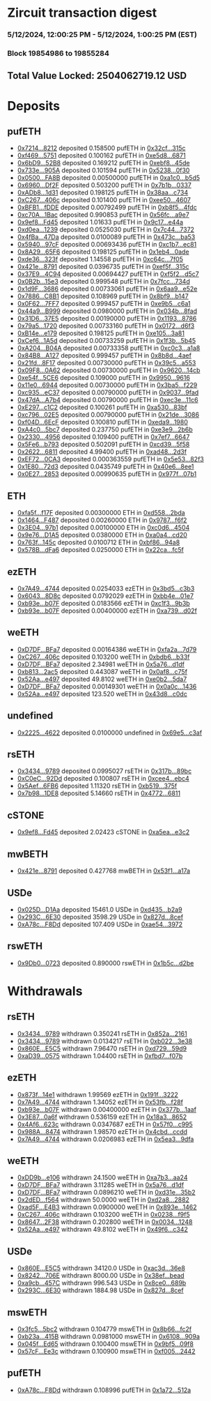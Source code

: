 # Zircuit transaction digest
### 5/12/2024, 12:00:25 PM - 5/12/2024, 1:00:25 PM (EST)
### Block 19854986 to 19855284

## Total Value Locked: 2504062719.12 USD

# Deposits
## pufETH
- [0x7214...8212](https://etherscan.io/address/0x721477eFFEe4e0F082a9f2b312a5D88B71178212) deposited 0.158500 pufETH in [0x32cf...315c](https://etherscan.io/tx/0x721477eFFEe4e0F082a9f2b312a5D88B71178212)
- [0xf469...5751](https://etherscan.io/address/0xf469Baf0845D51ba63D09e5cc1056E56A0575751) deposited 0.100162 pufETH in [0xe5d8...6871](https://etherscan.io/tx/0xf469Baf0845D51ba63D09e5cc1056E56A0575751)
- [0x6bD9...52B8](https://etherscan.io/address/0x6bD938fdFf4b851CE46a4118cd984E36547b52B8) deposited 0.169212 pufETH in [0xebf8...45de](https://etherscan.io/tx/0x6bD938fdFf4b851CE46a4118cd984E36547b52B8)
- [0x733e...905A](https://etherscan.io/address/0x733e4393031493182F32b3dc6fBdc81c0d9B905A) deposited 0.101594 pufETH in [0x5238...0f30](https://etherscan.io/tx/0x733e4393031493182F32b3dc6fBdc81c0d9B905A)
- [0x0500...FA8B](https://etherscan.io/address/0x0500c30573ab20890A2253B0a4d24d91f0c8FA8B) deposited 0.00500000 pufETH in [0xa1c0...b5d5](https://etherscan.io/tx/0x0500c30573ab20890A2253B0a4d24d91f0c8FA8B)
- [0x6960...Df2F](https://etherscan.io/address/0x69607f95BfAA73D042eBCcA8B7546f70DbE5Df2F) deposited 0.503200 pufETH in [0x7b1b...0337](https://etherscan.io/tx/0x69607f95BfAA73D042eBCcA8B7546f70DbE5Df2F)
- [0xADb8...1d31](https://etherscan.io/address/0xADb86c34aa5A418572c73814190670f376891d31) deposited 0.198125 pufETH in [0x38aa...c734](https://etherscan.io/tx/0xADb86c34aa5A418572c73814190670f376891d31)
- [0xC267...406c](https://etherscan.io/address/0xC2674A38e433B47f6188d3cd80901775D4fC406c) deposited 0.101400 pufETH in [0xee50...4607](https://etherscan.io/tx/0xC2674A38e433B47f6188d3cd80901775D4fC406c)
- [0xBFB1...fDDE](https://etherscan.io/address/0xBFB1A776b66C2EE14d01679d2fc61F830e8cfDDE) deposited 0.00792499 pufETH in [0xb8f5...4fdc](https://etherscan.io/tx/0xBFB1A776b66C2EE14d01679d2fc61F830e8cfDDE)
- [0xc70A...1Bac](https://etherscan.io/address/0xc70Aa0Bc5C372CA2006204C91Af480dacF621Bac) deposited 0.990853 pufETH in [0x56fc...a9e7](https://etherscan.io/tx/0xc70Aa0Bc5C372CA2006204C91Af480dacF621Bac)
- [0x9ef8...Fd45](https://etherscan.io/address/0x9ef811dc9A6988bf3A929454CaC015eF8DfFFd45) deposited 1.01633 pufETH in [0x9c17...e44a](https://etherscan.io/tx/0x9ef811dc9A6988bf3A929454CaC015eF8DfFFd45)
- [0xd0ea...1239](https://etherscan.io/address/0xd0eae9B98D36F42D41F4B18cEf75fB969d941239) deposited 0.0525030 pufETH in [0x7c44...7372](https://etherscan.io/tx/0xd0eae9B98D36F42D41F4B18cEf75fB969d941239)
- [0x4fBa...47Da](https://etherscan.io/address/0x4fBa53680B534EE98EbDf204B40DC3B92b1447Da) deposited 0.0100089 pufETH in [0x473c...ba53](https://etherscan.io/tx/0x4fBa53680B534EE98EbDf204B40DC3B92b1447Da)
- [0x5940...97cF](https://etherscan.io/address/0x5940a8B550e87B43671A84f7f0f25b015C1a97cF) deposited 0.00693436 pufETH in [0xc1b7...ec81](https://etherscan.io/tx/0x5940a8B550e87B43671A84f7f0f25b015C1a97cF)
- [0x8A29...65F6](https://etherscan.io/address/0x8A293A85FCc865107f4F6c09170C4A6FaB7E65F6) deposited 0.198125 pufETH in [0x1eb4...0ade](https://etherscan.io/tx/0x8A293A85FCc865107f4F6c09170C4A6FaB7E65F6)
- [0xde36...323f](https://etherscan.io/address/0xde3600df1331B25f848a90911A21C3bEF63D323f) deposited 1.14558 pufETH in [0xc64c...7f05](https://etherscan.io/tx/0xde3600df1331B25f848a90911A21C3bEF63D323f)
- [0x421e...8791](https://etherscan.io/address/0x421e7065D092f8907784b544B9f0257907178791) deposited 0.0396735 pufETH in [0xef5f...315c](https://etherscan.io/tx/0x421e7065D092f8907784b544B9f0257907178791)
- [0x37E9...4C94](https://etherscan.io/address/0x37E9aE5cD3e3A7e23f71D2E0D9D21DD2fe114C94) deposited 0.00694427 pufETH in [0xf5f2...d5c7](https://etherscan.io/tx/0x37E9aE5cD3e3A7e23f71D2E0D9D21DD2fe114C94)
- [0x0B2b...15e3](https://etherscan.io/address/0x0B2baaD56d0d31899840b0615c0f84Dc838315e3) deposited 0.999548 pufETH in [0x7fcc...734d](https://etherscan.io/tx/0x0B2baaD56d0d31899840b0615c0f84Dc838315e3)
- [0x1d9F...3686](https://etherscan.io/address/0x1d9F4Df67d8f81d66cD4f46b23DB9cFaF6643686) deposited 0.00733061 pufETH in [0x6aa9...e52e](https://etherscan.io/tx/0x1d9F4Df67d8f81d66cD4f46b23DB9cFaF6643686)
- [0x7886...C8B1](https://etherscan.io/address/0x788667aCfD236cc4aFf5512B5f21b7225254C8B1) deposited 0.108969 pufETH in [0x8bf9...b147](https://etherscan.io/tx/0x788667aCfD236cc4aFf5512B5f21b7225254C8B1)
- [0x0F62...7FF7](https://etherscan.io/address/0x0F62f0C09b0d36d5D14F32F21f905DdBbAc37FF7) deposited 0.999457 pufETH in [0xe9b5...c6a1](https://etherscan.io/tx/0x0F62f0C09b0d36d5D14F32F21f905DdBbAc37FF7)
- [0x44a9...B999](https://etherscan.io/address/0x44a93fcF831AaAA4054355Cd4A815906F5f2B999) deposited 0.0980000 pufETH in [0x034b...8fad](https://etherscan.io/tx/0x44a93fcF831AaAA4054355Cd4A815906F5f2B999)
- [0x31D6...37E5](https://etherscan.io/address/0x31D65F4D6f4db4f83c0237b27Fd5312b2cDD37E5) deposited 0.00190000 pufETH in [0x1193...8786](https://etherscan.io/tx/0x31D65F4D6f4db4f83c0237b27Fd5312b2cDD37E5)
- [0x79a5...1720](https://etherscan.io/address/0x79a5189E8A02895a3dB7f5D07031545c4E6B1720) deposited 0.00733160 pufETH in [0x0172...d6f3](https://etherscan.io/tx/0x79a5189E8A02895a3dB7f5D07031545c4E6B1720)
- [0xB14e...e179](https://etherscan.io/address/0xB14ee781caA5c159adF6604E5cBa41849650e179) deposited 0.198125 pufETH in [0xe105...3a81](https://etherscan.io/tx/0xB14ee781caA5c159adF6604E5cBa41849650e179)
- [0xCef6...1A5d](https://etherscan.io/address/0xCef6DEAC4327C2CD6f28BEaaE6d6BCB1E9bD1A5d) deposited 0.00733259 pufETH in [0x1f3b...5b45](https://etherscan.io/tx/0xCef6DEAC4327C2CD6f28BEaaE6d6BCB1E9bD1A5d)
- [0xA204...B04A](https://etherscan.io/address/0xA2041ADBb0E633b80484a23E625e40d72395B04A) deposited 0.00733358 pufETH in [0xc0c3...a1a8](https://etherscan.io/tx/0xA2041ADBb0E633b80484a23E625e40d72395B04A)
- [0x84B8...A127](https://etherscan.io/address/0x84B8D27Fa4dC0227262C7B426a6282ee0Af8A127) deposited 0.999457 pufETH in [0x8b8d...4aef](https://etherscan.io/tx/0x84B8D27Fa4dC0227262C7B426a6282ee0Af8A127)
- [0x21fd...8F17](https://etherscan.io/address/0x21fd34056C829e1FEb750Fd19f77f28fa86D8F17) deposited 0.00730000 pufETH in [0x39c5...a553](https://etherscan.io/tx/0x21fd34056C829e1FEb750Fd19f77f28fa86D8F17)
- [0x09F8...0A62](https://etherscan.io/address/0x09F85aCA1dAf80a2cEE338b9Ac6E7f478b9C0A62) deposited 0.00730000 pufETH in [0x9620...14cb](https://etherscan.io/tx/0x09F85aCA1dAf80a2cEE338b9Ac6E7f478b9C0A62)
- [0xe54f...5CE6](https://etherscan.io/address/0xe54fb17C30f8cAbb3bf52699d91138eD0be65CE6) deposited 0.109000 pufETH in [0x9950...9616](https://etherscan.io/tx/0xe54fb17C30f8cAbb3bf52699d91138eD0be65CE6)
- [0x11e0...6944](https://etherscan.io/address/0x11e0df3224367F851cf4fa2C17648318A4386944) deposited 0.00730000 pufETH in [0x3ba5...f229](https://etherscan.io/tx/0x11e0df3224367F851cf4fa2C17648318A4386944)
- [0xc935...eC37](https://etherscan.io/address/0xc9355acB2385C6ED8fd74Edc9a64560C3FBeeC37) deposited 0.00790000 pufETH in [0x9037...9fad](https://etherscan.io/tx/0xc9355acB2385C6ED8fd74Edc9a64560C3FBeeC37)
- [0x47dA...A7b4](https://etherscan.io/address/0x47dA48f974dEc8C5284a2F39f7088b07aBBEA7b4) deposited 0.00790000 pufETH in [0xec3e...11c6](https://etherscan.io/tx/0x47dA48f974dEc8C5284a2F39f7088b07aBBEA7b4)
- [0xE297...c1C2](https://etherscan.io/address/0xE2979EFDd3e036e69DC3Ea82DB89a9d56Bf3c1C2) deposited 0.100261 pufETH in [0xa530...83bf](https://etherscan.io/tx/0xE2979EFDd3e036e69DC3Ea82DB89a9d56Bf3c1C2)
- [0xc796...02E5](https://etherscan.io/address/0xc7964d064997050A4Dab981996cf5329E00802E5) deposited 0.00790000 pufETH in [0x21de...3086](https://etherscan.io/tx/0xc7964d064997050A4Dab981996cf5329E00802E5)
- [0xf04D...6EcF](https://etherscan.io/address/0xf04D0Dfc5875901eB61dAef050d0fEACA9f76EcF) deposited 0.100810 pufETH in [0xeda9...1980](https://etherscan.io/tx/0xf04D0Dfc5875901eB61dAef050d0fEACA9f76EcF)
- [0xA4c0...5bc7](https://etherscan.io/address/0xA4c047be9B7a666FD07D85FFDa1c605750785bc7) deposited 0.237750 pufETH in [0xe3e9...2b6b](https://etherscan.io/tx/0xA4c047be9B7a666FD07D85FFDa1c605750785bc7)
- [0x2330...4956](https://etherscan.io/address/0x23302400374F173a5D99dB10eD4A7cb757eD4956) deposited 0.109400 pufETH in [0x7ef7...6647](https://etherscan.io/tx/0x23302400374F173a5D99dB10eD4A7cb757eD4956)
- [0x5Fe6...b793](https://etherscan.io/address/0x5Fe6F42d598B459F02f872be1d3e7dFeeb3Cb793) deposited 0.502091 pufETH in [0xcd39...5f58](https://etherscan.io/tx/0x5Fe6F42d598B459F02f872be1d3e7dFeeb3Cb793)
- [0x2622...6811](https://etherscan.io/address/0x262252Af4868dA6c5A6F6c5F0970F1c628616811) deposited 4.99400 pufETH in [0xad48...2d3f](https://etherscan.io/tx/0x262252Af4868dA6c5A6F6c5F0970F1c628616811)
- [0xEF72...0CA3](https://etherscan.io/address/0xEF72Bdd29B6Bdf41160b2E38de50F58F63680CA3) deposited 0.000363559 pufETH in [0x5e53...82f3](https://etherscan.io/tx/0xEF72Bdd29B6Bdf41160b2E38de50F58F63680CA3)
- [0x1E80...72d3](https://etherscan.io/address/0x1E800B37A851E13a55cCD07503432E7dCb1672d3) deposited 0.0435749 pufETH in [0x40e6...8ee1](https://etherscan.io/tx/0x1E800B37A851E13a55cCD07503432E7dCb1672d3)
- [0x0E27...2853](https://etherscan.io/address/0x0E278BB5CE479f2838477C44F71d19D79E7F2853) deposited 0.00990635 pufETH in [0x977f...07b1](https://etherscan.io/tx/0x0E278BB5CE479f2838477C44F71d19D79E7F2853)
## ETH
- [0xfa5f...f17F](https://etherscan.io/address/0xfa5f2CB9D70f50D43c707E740C16603eF10df17F) deposited 0.00300000 ETH in [0xd558...2bda](https://etherscan.io/tx/0xfa5f2CB9D70f50D43c707E740C16603eF10df17F)
- [0x1464...F487](https://etherscan.io/address/0x1464C05f52990d94a1a049D83B9548bf97eCF487) deposited 0.00260000 ETH in [0x9787...f6f2](https://etherscan.io/tx/0x1464C05f52990d94a1a049D83B9548bf97eCF487)
- [0x3E04...97b1](https://etherscan.io/address/0x3E0441e0e0828f5dAeD7f1aB02687204CCF297b1) deposited 0.00100000 ETH in [0xc0d6...4504](https://etherscan.io/tx/0x3E0441e0e0828f5dAeD7f1aB02687204CCF297b1)
- [0x9e76...D1A5](https://etherscan.io/address/0x9e768ecB8c68887F7D1D4D49D1843485420FD1A5) deposited 0.0380000 ETH in [0xa0a4...cd20](https://etherscan.io/tx/0x9e768ecB8c68887F7D1D4D49D1843485420FD1A5)
- [0x763f...145c](https://etherscan.io/address/0x763fE00dd2AC71645A39680d3390Bf007349145c) deposited 0.0100712 ETH in [0xbf86...94a8](https://etherscan.io/tx/0x763fE00dd2AC71645A39680d3390Bf007349145c)
- [0x578B...dFa6](https://etherscan.io/address/0x578B85920673581643ff3854810b92881aF4dFa6) deposited 0.0250000 ETH in [0x22ca...fc5f](https://etherscan.io/tx/0x578B85920673581643ff3854810b92881aF4dFa6)
## ezETH
- [0x7A49...4744](https://etherscan.io/address/0x7A493Be5c2ce014cD049Bf178a1ac0Db1B434744) deposited 0.0254033 ezETH in [0x3bd5...c3b3](https://etherscan.io/tx/0x7A493Be5c2ce014cD049Bf178a1ac0Db1B434744)
- [0x6043...8D8c](https://etherscan.io/address/0x6043D145434086A6b842ABa96C00b697EdDd8D8c) deposited 0.0792029 ezETH in [0xbb4e...01e7](https://etherscan.io/tx/0x6043D145434086A6b842ABa96C00b697EdDd8D8c)
- [0xb93e...b07F](https://etherscan.io/address/0xb93e791799eee5ea2F0d299aD3fa51CdA5E1b07F) deposited 0.0183566 ezETH in [0xc1f3...9b3b](https://etherscan.io/tx/0xb93e791799eee5ea2F0d299aD3fa51CdA5E1b07F)
- [0xb93e...b07F](https://etherscan.io/address/0xb93e791799eee5ea2F0d299aD3fa51CdA5E1b07F) deposited 0.00400000 ezETH in [0xa739...d02f](https://etherscan.io/tx/0xb93e791799eee5ea2F0d299aD3fa51CdA5E1b07F)
## weETH
- [0xD7DF...BFa7](https://etherscan.io/address/0xD7DF7E085214743530afF339aFC420c7c720BFa7) deposited 0.00164386 weETH in [0xfa2a...7d79](https://etherscan.io/tx/0xD7DF7E085214743530afF339aFC420c7c720BFa7)
- [0xC267...406c](https://etherscan.io/address/0xC2674A38e433B47f6188d3cd80901775D4fC406c) deposited 0.103200 weETH in [0xbdb6...b33f](https://etherscan.io/tx/0xC2674A38e433B47f6188d3cd80901775D4fC406c)
- [0xD7DF...BFa7](https://etherscan.io/address/0xD7DF7E085214743530afF339aFC420c7c720BFa7) deposited 2.34981 weETH in [0x5a76...d1df](https://etherscan.io/tx/0xD7DF7E085214743530afF339aFC420c7c720BFa7)
- [0xb813...2ac5](https://etherscan.io/address/0xb813FE8DD219217b7346697C79296F5A91b42ac5) deposited 0.443087 weETH in [0x0af8...c75f](https://etherscan.io/tx/0xb813FE8DD219217b7346697C79296F5A91b42ac5)
- [0x52Aa...e497](https://etherscan.io/address/0x52Aa899454998Be5b000Ad077a46Bbe360F4e497) deposited 49.8102 weETH in [0xe0b2...5da7](https://etherscan.io/tx/0x52Aa899454998Be5b000Ad077a46Bbe360F4e497)
- [0xD7DF...BFa7](https://etherscan.io/address/0xD7DF7E085214743530afF339aFC420c7c720BFa7) deposited 0.00149301 weETH in [0x0a0c...1436](https://etherscan.io/tx/0xD7DF7E085214743530afF339aFC420c7c720BFa7)
- [0x52Aa...e497](https://etherscan.io/address/0x52Aa899454998Be5b000Ad077a46Bbe360F4e497) deposited 123.520 weETH in [0x43d8...c0dc](https://etherscan.io/tx/0x52Aa899454998Be5b000Ad077a46Bbe360F4e497)
## undefined
- [0x2225...4622](https://etherscan.io/address/0x22259cc7274caa0987795D75fF8fC273406F4622) deposited 0.0100000 undefined in [0x69e5...c3af](https://etherscan.io/tx/0x22259cc7274caa0987795D75fF8fC273406F4622)
## rsETH
- [0x3434...9789](https://etherscan.io/address/0x34349c5569e7B846c3558961552D2202760A9789) deposited 0.0995027 rsETH in [0x317b...89bc](https://etherscan.io/tx/0x34349c5569e7B846c3558961552D2202760A9789)
- [0xC0eC...92Dd](https://etherscan.io/address/0xC0eC71DccaCAd31B277b7d943db5662e23D392Dd) deposited 0.100807 rsETH in [0xcee4...ebc4](https://etherscan.io/tx/0xC0eC71DccaCAd31B277b7d943db5662e23D392Dd)
- [0x5Aef...6FB6](https://etherscan.io/address/0x5AefA6068C2a03C3cD98e023661d2c0f8CFd6FB6) deposited 1.11320 rsETH in [0xb519...375f](https://etherscan.io/tx/0x5AefA6068C2a03C3cD98e023661d2c0f8CFd6FB6)
- [0x7b98...1DE8](https://etherscan.io/address/0x7b981d22A78Bd8eEF3C107814F473603a11a1DE8) deposited 5.14660 rsETH in [0x4772...6811](https://etherscan.io/tx/0x7b981d22A78Bd8eEF3C107814F473603a11a1DE8)
## cSTONE
- [0x9ef8...Fd45](https://etherscan.io/address/0x9ef811dc9A6988bf3A929454CaC015eF8DfFFd45) deposited 2.02423 cSTONE in [0xa5ea...e3c2](https://etherscan.io/tx/0x9ef811dc9A6988bf3A929454CaC015eF8DfFFd45)
## mwBETH
- [0x421e...8791](https://etherscan.io/address/0x421e7065D092f8907784b544B9f0257907178791) deposited 0.427768 mwBETH in [0x53f1...a17a](https://etherscan.io/tx/0x421e7065D092f8907784b544B9f0257907178791)
## USDe
- [0x025D...D1Aa](https://etherscan.io/address/0x025D160D08813b8cd6535c422DCDaf13bDEED1Aa) deposited 15461.0 USDe in [0xd435...b2a9](https://etherscan.io/tx/0x025D160D08813b8cd6535c422DCDaf13bDEED1Aa)
- [0x293C...6E30](https://etherscan.io/address/0x293C6937D8D82e05B01335F7B33FBA0c8e256E30) deposited 3598.29 USDe in [0x827d...8cef](https://etherscan.io/tx/0x293C6937D8D82e05B01335F7B33FBA0c8e256E30)
- [0xA78c...F8Dd](https://etherscan.io/address/0xA78cf16962e94E1883b70f18C4E80a7D2862F8Dd) deposited 107.409 USDe in [0xae54...3972](https://etherscan.io/tx/0xA78cf16962e94E1883b70f18C4E80a7D2862F8Dd)
## rswETH
- [0x9Db0...0723](https://etherscan.io/address/0x9Db0706Cf32Cb9F7eCCb995cd0f66794093c0723) deposited 0.890000 rswETH in [0x1b5c...d2be](https://etherscan.io/tx/0x9Db0706Cf32Cb9F7eCCb995cd0f66794093c0723)
# Withdrawals
## rsETH
- [0x3434...9789](https://etherscan.io/address/0x34349c5569e7B846c3558961552D2202760A9789) withdrawn 0.350241 rsETH in [0x852a...2161](https://etherscan.io/tx/0x34349c5569e7B846c3558961552D2202760A9789)
- [0x3434...9789](https://etherscan.io/address/0x34349c5569e7B846c3558961552D2202760A9789) withdrawn 0.0134217 rsETH in [0xb022...3e38](https://etherscan.io/tx/0x34349c5569e7B846c3558961552D2202760A9789)
- [0x860E...E5C5](https://etherscan.io/address/0x860E468Ca7716Dfa0dEB4FC84459A74b3974E5C5) withdrawn 7.96470 rsETH in [0xd729...59d9](https://etherscan.io/tx/0x860E468Ca7716Dfa0dEB4FC84459A74b3974E5C5)
- [0xaD39...0575](https://etherscan.io/address/0xaD3990D7ca94f676912B40e108F62B6248210575) withdrawn 1.04400 rsETH in [0xfbd7...f07b](https://etherscan.io/tx/0xaD3990D7ca94f676912B40e108F62B6248210575)
## ezETH
- [0x873f...14e1](https://etherscan.io/address/0x873fAf50465029504736d8d7d2F4E41DF4e014e1) withdrawn 1.99569 ezETH in [0x191f...3222](https://etherscan.io/tx/0x873fAf50465029504736d8d7d2F4E41DF4e014e1)
- [0x7A49...4744](https://etherscan.io/address/0x7A493Be5c2ce014cD049Bf178a1ac0Db1B434744) withdrawn 1.34052 ezETH in [0x53fb...f28f](https://etherscan.io/tx/0x7A493Be5c2ce014cD049Bf178a1ac0Db1B434744)
- [0xb93e...b07F](https://etherscan.io/address/0xb93e791799eee5ea2F0d299aD3fa51CdA5E1b07F) withdrawn 0.00400000 ezETH in [0x377b...1aaf](https://etherscan.io/tx/0xb93e791799eee5ea2F0d299aD3fa51CdA5E1b07F)
- [0x3E87...0a6f](https://etherscan.io/address/0x3E874ADB5954d447E1C3850C61d7fE1eFb480a6f) withdrawn 0.536159 ezETH in [0x18a3...8652](https://etherscan.io/tx/0x3E874ADB5954d447E1C3850C61d7fE1eFb480a6f)
- [0x4Af6...623c](https://etherscan.io/address/0x4Af6E24964ca65dc754cb7e18ba4EF3DC4d6623c) withdrawn 0.0347687 ezETH in [0x57f0...c995](https://etherscan.io/tx/0x4Af6E24964ca65dc754cb7e18ba4EF3DC4d6623c)
- [0x988A...8474](https://etherscan.io/address/0x988A80F9bAbe05d86Df8F7223b521A299F638474) withdrawn 1.98570 ezETH in [0x4cbd...ccdd](https://etherscan.io/tx/0x988A80F9bAbe05d86Df8F7223b521A299F638474)
- [0x7A49...4744](https://etherscan.io/address/0x7A493Be5c2ce014cD049Bf178a1ac0Db1B434744) withdrawn 0.0206983 ezETH in [0x5ea3...9dfa](https://etherscan.io/tx/0x7A493Be5c2ce014cD049Bf178a1ac0Db1B434744)
## weETH
- [0xDD9b...e106](https://etherscan.io/address/0xDD9bF0A45452a4F22cfd2C963c15B191D97Ce106) withdrawn 24.1500 weETH in [0xa7b3...aa24](https://etherscan.io/tx/0xDD9bF0A45452a4F22cfd2C963c15B191D97Ce106)
- [0xD7DF...BFa7](https://etherscan.io/address/0xD7DF7E085214743530afF339aFC420c7c720BFa7) withdrawn 3.11285 weETH in [0x5a76...d1df](https://etherscan.io/tx/0xD7DF7E085214743530afF339aFC420c7c720BFa7)
- [0xD7DF...BFa7](https://etherscan.io/address/0xD7DF7E085214743530afF339aFC420c7c720BFa7) withdrawn 0.0896210 weETH in [0xd31e...35b2](https://etherscan.io/tx/0xD7DF7E085214743530afF339aFC420c7c720BFa7)
- [0x2dED...f564](https://etherscan.io/address/0x2dED933b1588da379fBE9e4d5F09eDA2D5D3f564) withdrawn 50.0000 weETH in [0xd2a8...2882](https://etherscan.io/tx/0x2dED933b1588da379fBE9e4d5F09eDA2D5D3f564)
- [0xad5F...E4B3](https://etherscan.io/address/0xad5Fe2c49Fa171d23064b09379FaCd1E0586E4B3) withdrawn 0.0900000 weETH in [0x893e...1462](https://etherscan.io/tx/0xad5Fe2c49Fa171d23064b09379FaCd1E0586E4B3)
- [0xC267...406c](https://etherscan.io/address/0xC2674A38e433B47f6188d3cd80901775D4fC406c) withdrawn 0.103200 weETH in [0x0238...f9f5](https://etherscan.io/tx/0xC2674A38e433B47f6188d3cd80901775D4fC406c)
- [0x8647...2F38](https://etherscan.io/address/0x86473487E097333c3DD995dFead403A446F72F38) withdrawn 0.202800 weETH in [0x0034...1248](https://etherscan.io/tx/0x86473487E097333c3DD995dFead403A446F72F38)
- [0x52Aa...e497](https://etherscan.io/address/0x52Aa899454998Be5b000Ad077a46Bbe360F4e497) withdrawn 49.8102 weETH in [0x49f6...c342](https://etherscan.io/tx/0x52Aa899454998Be5b000Ad077a46Bbe360F4e497)
## USDe
- [0x860E...E5C5](https://etherscan.io/address/0x860E468Ca7716Dfa0dEB4FC84459A74b3974E5C5) withdrawn 34120.0 USDe in [0xac3d...36e8](https://etherscan.io/tx/0x860E468Ca7716Dfa0dEB4FC84459A74b3974E5C5)
- [0x8242...706E](https://etherscan.io/address/0x8242409dF53560cd7f924c7D30BE4164A9BC706E) withdrawn 8000.00 USDe in [0x38ef...bead](https://etherscan.io/tx/0x8242409dF53560cd7f924c7D30BE4164A9BC706E)
- [0xa9cb...457C](https://etherscan.io/address/0xa9cba222a9e8c6d17a7C6459015f0b08A4c2457C) withdrawn 996.543 USDe in [0x8ce0...689b](https://etherscan.io/tx/0xa9cba222a9e8c6d17a7C6459015f0b08A4c2457C)
- [0x293C...6E30](https://etherscan.io/address/0x293C6937D8D82e05B01335F7B33FBA0c8e256E30) withdrawn 1884.98 USDe in [0x827d...8cef](https://etherscan.io/tx/0x293C6937D8D82e05B01335F7B33FBA0c8e256E30)
## mswETH
- [0x3fc5...5bc2](https://etherscan.io/address/0x3fc558F73483E058f13d6496e43666b325BF5bc2) withdrawn 0.104779 mswETH in [0x8b66...fc2f](https://etherscan.io/tx/0x3fc558F73483E058f13d6496e43666b325BF5bc2)
- [0xb23a...415B](https://etherscan.io/address/0xb23aBcAE690Db1aAaaF6211C9665A45feD1B415B) withdrawn 0.0981000 mswETH in [0x6108...909a](https://etherscan.io/tx/0xb23aBcAE690Db1aAaaF6211C9665A45feD1B415B)
- [0x045f...Ed65](https://etherscan.io/address/0x045f623DB58Dd68AC3Ce42aBD60e4A98D7c5Ed65) withdrawn 0.100400 mswETH in [0x9bf5...09f8](https://etherscan.io/tx/0x045f623DB58Dd68AC3Ce42aBD60e4A98D7c5Ed65)
- [0x57cF...Ee3c](https://etherscan.io/address/0x57cF3e93E2142E20c0dE88030A00B6D6F1F9Ee3c) withdrawn 0.100900 mswETH in [0xf005...2442](https://etherscan.io/tx/0x57cF3e93E2142E20c0dE88030A00B6D6F1F9Ee3c)
## pufETH
- [0xA78c...F8Dd](https://etherscan.io/address/0xA78cf16962e94E1883b70f18C4E80a7D2862F8Dd) withdrawn 0.108996 pufETH in [0x1a72...512a](https://etherscan.io/tx/0xA78cf16962e94E1883b70f18C4E80a7D2862F8Dd)
